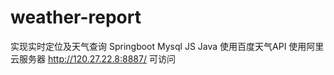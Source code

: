 # weather-report

实现实时定位及天气查询
Springboot Mysql  JS  Java
使用百度天气API
使用阿里云服务器 
http://120.27.22.8:8887/ 可访问
